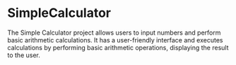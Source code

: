 # SimpleCalculator
The Simple Calculator project allows users to input numbers and perform basic arithmetic calculations. It has a user-friendly interface and executes calculations by performing basic arithmetic operations, displaying the result to the user.
